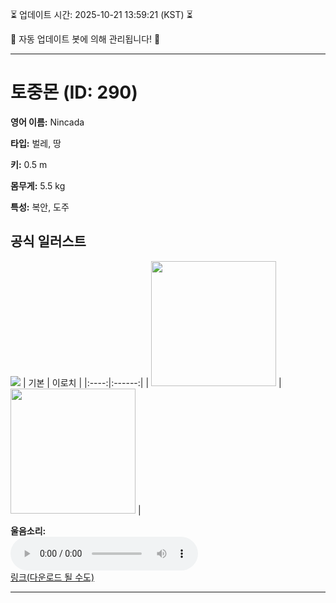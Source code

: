 
⏳ 업데이트 시간: 2025-10-21 13:59:21 (KST) ⏳

🤖 자동 업데이트 봇에 의해 관리됩니다! 🤖

---

# 토중몬 (ID: 290)
**영어 이름:** Nincada

**타입:** 벌레, 땅

**키:** 0.5 m

**몸무게:** 5.5 kg

**특성:** 복안, 도주

## 공식 일러스트
![](https://raw.githubusercontent.com/PokeAPI/sprites/master/sprites/pokemon/other/official-artwork/290.png)
| 기본 | 이로치 |
|:----:|:------:|
| <img src="http://play.pokemonshowdown.com/sprites/ani/nincada.gif" width="200"> | <img src="http://play.pokemonshowdown.com/sprites/ani-shiny/nincada.gif" width="200"> |

**울음소리:**<br><audio controls src="https://raw.githubusercontent.com/PokeAPI/cries/main/cries/pokemon/latest/290.ogg"></audio><br> [링크(다운로드 될 수도)](https://raw.githubusercontent.com/PokeAPI/cries/main/cries/pokemon/latest/290.ogg)


---
